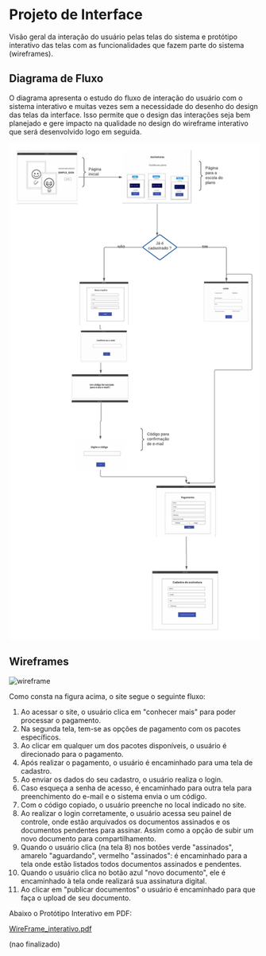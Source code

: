 
# Projeto de Interface


Visão geral da interação do usuário pelas telas do sistema e protótipo interativo das telas com as funcionalidades que fazem parte do sistema (wireframes).



## Diagrama de Fluxo

O diagrama apresenta o estudo do fluxo de interação do usuário com o sistema interativo e  muitas vezes sem a necessidade do desenho do design das telas da interface. Isso permite que o design das interações seja bem planejado e gere impacto na qualidade no design do wireframe interativo que será desenvolvido logo em seguida.

![Diagrama de Fluxo](img/simplesignFluxo.png)



## Wireframes

![wireframe](https://user-images.githubusercontent.com/82836965/162008176-ba7bc899-4993-47df-ba3c-6b3e51c14cb1.png)

Como consta na figura acima, o site segue o seguinte fluxo:

1. Ao acessar o site, o usuário clica em "conhecer mais" para poder processar o pagamento.
2. Na segunda tela, tem-se as opções de pagamento com os pacotes específicos. 
3. Ao clicar em qualquer um dos pacotes disponíveis, o usuário é direcionado para o pagamento.
4. Após realizar o pagamento, o usuário é encaminhado para uma tela de cadastro.
5. Ao enviar os dados do seu cadastro, o usuário realiza o login.
6. Caso esqueça a senha de acesso, é encaminhado para outra tela para preenchimento do e-mail e o sistema envia o um código. 
7. Com o código copiado, o usuário preenche no local indicado no site.
8. Ao realizar o login corretamente, o usuário acessa seu painel de controle, onde estão arquivados os documentos assinados e os documentos pendentes para assinar. Assim como a opção de subir um novo documento para compartilhamento.
9. Quando o usuário clica (na tela 8) nos botões verde "assinados", amarelo "aguardando", vermelho "assinados": é encaminhado para a tela onde estão listados todos documentos assinados e pendentes.
10. Quando o usuário clica no botão azul "novo documento", ele é encaminhado à tela onde realizará sua assinatura digital.
11. Ao clicar em "publicar documentos" o usuário é encaminhado para que faça o upload de seu documento.

Abaixo o Protótipo Interativo em PDF:

[WireFrame_interativo.pdf](https://github.com/ICEI-PUC-Minas-PMV-ADS/pmv-ads-2022-1-e2-proj-int-t5-Simple_Sign/files/8427663/WireFrame_interativo.pdf)

(nao finalizado)
